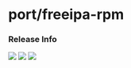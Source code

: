 # port/freeipa-rpm

### Release Info
[![](https://images.microbadger.com/badges/version/port/freeipa-rpm.svg)](http://microbadger.com/images/port/freeipa-rpm "Image info @ microbadger.com")
[![](https://images.microbadger.com/badges/image/port/freeipa-rpm.svg)](http://microbadger.com/images/port/freeipa-rpm "Image info @ microbadger.com")
[![](https://images.microbadger.com/badges/commit/port/freeipa-rpm.svg)](http://microbadger.com/images/port/freeipa-rpm "Image info @ microbadger.com")
